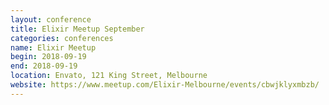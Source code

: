 ```yaml
---
layout: conference
title: Elixir Meetup September
categories: conferences
name: Elixir Meetup
begin: 2018-09-19
end: 2018-09-19
location: Envato, 121 King Street, Melbourne
website: https://www.meetup.com/Elixir-Melbourne/events/cbwjklyxmbzb/
---
```

